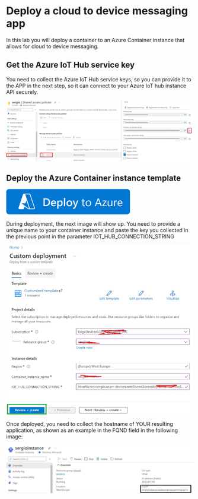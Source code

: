 # Deploy a cloud to device messaging app


In this lab you will deploy a container to an Azure Container instance that allows for cloud to device messaging. 

## Get the Azure IoT Hub service key
You need to collect the Azure IoT Hub service keys, so you can provide it to the APP in the next step, so it can connect to your Azure IoT hub instance API securely. 

![Lab diagram](../images/cloud_to_device_1.jpg "Header Image")

## Deploy the Azure Container instance template 

[![Deploy To Azure](https://raw.githubusercontent.com/Azure/azure-quickstart-templates/master/1-CONTRIBUTION-GUIDE/images/deploytoazure.svg?sanitize=true)](https://portal.azure.com/#create/Microsoft.Template/uri/https%3A%2F%2Fraw.githubusercontent.com%2FSeryioGonzalez%2FAzure_IoT_Lab%2Fmaster%2Fcloud-to-device-app%2Faci_template.json) 

During deployment, the next image will show up.
You need to provide a unique name to your container instance and paste the key you collected in the previous point in the parameter IOT_HUB_CONNECTION_STRING

![Lab diagram](../images/cloud_to_device_2.jpg "Header Image")

Once deployed, you need to collect the hostname of YOUR resulting application, as shown as an example in the FQND field in the following image:

![Lab diagram](../images/cloud_to_device_3.jpg "Header Image")

